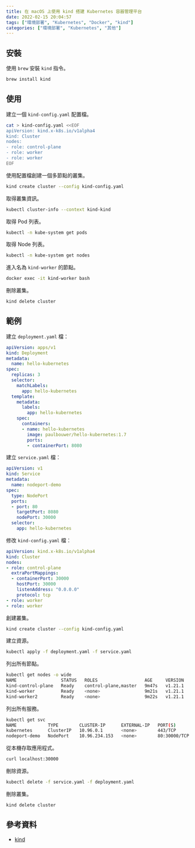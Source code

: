 ```yaml
---
title: 在 macOS 上使用 kind 搭建 Kubernetes 容器管理平台
date: 2022-02-15 20:04:57
tags: ["環境部署", "Kubernetes", "Docker", "kind"]
categories: ["環境部署", "Kubernetes", "其他"]
---
```


## 安裝

使用 `brew` 安裝 `kind` 指令。

```BASH
brew install kind
```

## 使用

建立一個 `kind-config.yaml` 配置檔。

```BASH
cat > kind-config.yaml <<EOF
apiVersion: kind.x-k8s.io/v1alpha4
kind: Cluster
nodes:
- role: control-plane
- role: worker
- role: worker
EOF
```

使用配置檔創建一個多節點的叢集。

```BASH
kind create cluster --config kind-config.yaml
```

取得叢集資訊。

```BASH
kubectl cluster-info --context kind-kind
```

取得 Pod 列表。

```BASH
kubectl -n kube-system get pods
```

取得 Node 列表。

```BASH
kubectl -n kube-system get nodes
```

進入名為 `kind-worker` 的節點。

```BASH
docker exec -it kind-worker bash
```

刪除叢集。

```BASH
kind delete cluster
```

## 範例

建立 `deployment.yaml` 檔：

```YAML
apiVersion: apps/v1
kind: Deployment
metadata:
  name: hello-kubernetes
spec:
  replicas: 3
  selector:
    matchLabels:
      app: hello-kubernetes
  template:
    metadata:
      labels:
        app: hello-kubernetes
    spec:
      containers:
      - name: hello-kubernetes
        image: paulbouwer/hello-kubernetes:1.7
        ports:
        - containerPort: 8080
```

建立 `service.yaml` 檔：

```YAML
apiVersion: v1
kind: Service
metadata:
  name: nodeport-demo
spec:
  type: NodePort
  ports:
  - port: 80
    targetPort: 8080
    nodePort: 30000
  selector:
    app: hello-kubernetes
```

修改 `kind-config.yaml` 檔：

```YAML
apiVersion: kind.x-k8s.io/v1alpha4
kind: Cluster
nodes:
- role: control-plane
  extraPortMappings:
  - containerPort: 30000
    hostPort: 30000
    listenAddress: "0.0.0.0"
    protocol: tcp
- role: worker
- role: worker
```

創建叢集。

```BASH
kind create cluster --config kind-config.yaml
```

建立資源。

```BASH
kubectl apply -f deployment.yaml -f service.yaml
```

列出所有節點。

```BASH
kubectl get nodes -o wide
NAME                 STATUS   ROLES                  AGE     VERSION   INTERNAL-IP   EXTERNAL-IP   OS-IMAGE       KERNEL-VERSION     CONTAINER-RUNTIME
kind-control-plane   Ready    control-plane,master   9m47s   v1.21.1   172.25.0.4    <none>        Ubuntu 21.04   5.10.25-linuxkit   containerd://1.5.2
kind-worker          Ready    <none>                 9m21s   v1.21.1   172.25.0.3    <none>        Ubuntu 21.04   5.10.25-linuxkit   containerd://1.5.2
kind-worker2         Ready    <none>                 9m22s   v1.21.1   172.25.0.2    <none>        Ubuntu 21.04   5.10.25-linuxkit   containerd://1.5.2
```

列出所有服務。

```BASH
kubectl get svc
NAME            TYPE        CLUSTER-IP      EXTERNAL-IP   PORT(S)        AGE
kubernetes      ClusterIP   10.96.0.1       <none>        443/TCP        10m
nodeport-demo   NodePort    10.96.234.153   <none>        80:30000/TCP   9m40s
```

從本機存取應用程式。

```BASH
curl localhost:30000
```

刪除資源。

```BASH
kubectl delete -f service.yaml -f deployment.yaml
```

刪除叢集。

```BASH
kind delete cluster
```

## 參考資料

- [kind](https://kind.sigs.k8s.io/)
